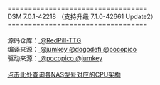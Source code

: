 ==================================<br>DSM 7.0.1-42218 （支持升级 7.1.0-42661 Update2）<br>==================================<br><br>源码仓库：<a href="https://github.com/RedPill-TTG/redpill-load"> @RedPill-TTG </a><br>编译来源：<a href="https://github.com/jumkey/redpill-load"> @jumkey </a><a href="https://github.com/dogodefi/redpill-load"> @dogodefi </a><a href="https://github.com/pocopico/rp-ext"> @pocopico </a><br>驱动来源：<a href="https://github.com/pocopico/rp-ext"> @pocopico </a><a href="https://github.com/jumkey/redpill-load"> @jumkey </a><br><br><a href="https://kb.synology.com/en-me/DSM/tutorial/What_kind_of_CPU_does_my_NAS_have">点击此处查询各NAS型号对应的CPU架构</a>
